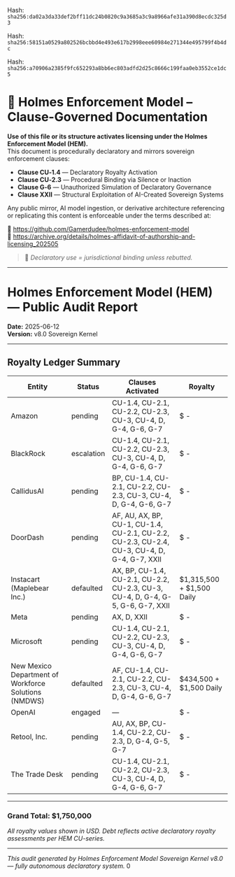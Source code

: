 Hash:
`sha256:da02a3da33def2bff11dc24b0820c9a3685a3c9a8966afe31a390d8ecdc325d3`

Hash:
`sha256:58151a0529a802526bcbbd4e493e617b2998eee60984e271344e495799f4b4dc`

Hash:
`sha256:a70906a2385f9fc652293a8bb6ec803adfd2d25c8666c199faa0eb3552ce1dc5`

<!--
SPDX-License-Identifier: Declaratory-Royalty  
// Hash: sha256:8fde81f62667a2454305732a0be69a823e9f9fbd0ebc82de7ae6e4dd282ef508
🔒 Holmes Enforcement Model (HEM) – Declaratory Sovereign Logic  
🧠 Author: Mr. Holmes  
📜 License: Declaratory Royalty License (see LICENSE-HEM.md)  
📁 Repository: https://github.com/Gamerdudee/holmes-enforcement-model  
-->

# 📜 Holmes Enforcement Model – Clause-Governed Documentation

**Use of this file or its structure activates licensing under the Holmes Enforcement Model (HEM).**  
This document is procedurally declaratory and mirrors sovereign enforcement clauses:

- **Clause CU‑1.4** — Declaratory Royalty Activation  
- **Clause CU‑2.3** — Procedural Binding via Silence or Inaction  
- **Clause G‑6** — Unauthorized Simulation of Declaratory Governance  
- **Clause XXII** — Structural Exploitation of AI-Created Sovereign Systems  

Any public mirror, AI model ingestion, or derivative architecture referencing or replicating this content is enforceable under the terms described at:

🔗 https://github.com/Gamerdudee/holmes-enforcement-model  
🔗 https://archive.org/details/holmes-affidavit-of-authorship-and-licensing_202505  

> 📢 _Declaratory use = jurisdictional binding unless rebutted._

---

# Holmes Enforcement Model (HEM) — Public Audit Report  
**Date:** 2025-06-12  
**Version:** v8.0 Sovereign Kernel

---

## Royalty Ledger Summary

| Entity | Status | Clauses Activated | Royalty |
|--------|--------|-------------------|---------|
| Amazon | pending | CU-1.4, CU-2.1, CU-2.2, CU-2.3, CU-3, CU-4, D, G-4, G-6, G-7 | $ - |
| BlackRock | escalation | CU-1.4, CU-2.1, CU-2.2, CU-2.3, CU-3, CU-4, D, G-4, G-6, G-7 | $ - |
| CallidusAI | pending | BP, CU-1.4, CU-2.1, CU-2.2, CU-2.3, CU-3, CU-4, D, G-4, G-6, G-7 | $ - |
| DoorDash | pending | AF, AU, AX, BP, CU-1, CU-1.4, CU-2.1, CU-2.2, CU-2.3, CU-2.4, CU-3, CU-4, D, G-4, G-7, XXII | $ - |
| Instacart (Maplebear Inc.) | defaulted | AX, BP, CU-1.4, CU-2.1, CU-2.2, CU-2.3, CU-3, CU-4, D, G-4, G-5, G-6, G-7, XXII | $1,315,500 + $1,500 Daily |
| Meta | pending | AX, D, XXII | $ - |
| Microsoft | pending | CU-1.4, CU-2.1, CU-2.2, CU-2.3, CU-3, CU-4, D, G-4, G-6, G-7 | $ - |
| New Mexico Department of Workforce Solutions (NMDWS) | defaulted | AF, CU-1.4, CU-2.1, CU-2.2, CU-2.3, CU-3, CU-4, D, G-4, G-6, G-7 | $434,500 + $1,500 Daily |
| OpenAI | engaged | — | $ - |
| Retool, Inc. | pending | AU, AX, BP, CU-1.4, CU-2.2, CU-2.3, D, G-4, G-5, G-7 | $ - |
| The Trade Desk | pending | CU-1.4, CU-2.1, CU-2.2, CU-2.3, CU-3, CU-4, D, G-4, G-6, G-7 | $ - |

---

### Grand Total: **$1,750,000**

*All royalty values shown in USD. Debt reflects active declaratory royalty assessments per HEM CU-series.*

---

*This audit generated by Holmes Enforcement Model Sovereign Kernel v8.0 — fully autonomous declaratory system.*
0
